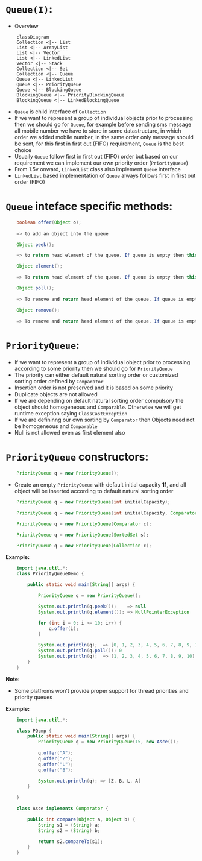# `Queue(I)`: 
- Overview
``` mermaid
    classDiagram
    Collection <|-- List
    List <|-- ArrayList
    List <|-- Vector
    List <|-- LinkedList
    Vector <|-- Stack
    Collection <|-- Set
    Collection <|-- Queue
    Queue <|-- LinkedList
    Queue <|-- PriorityQueue
    Queue <|-- BlockingQueue
    BlockingQueue <|-- PriorityBlockingQueue
    BlockingQueue <|-- LinkedBlockingQueue
```
- `Queue` is child interface of `Collection`
- If we want to represent a group of individual objects prior to processing then we should go for `Queue`, for example before sending sms message all mobile number we have to store in some datastructure, in which order we added mobile number, in the same order only message should be sent, for this first in first out (FIFO) requirement, `Queue` is the best choice
- Usually `Queue` follow first in first out (FIFO) order but based on our requirement we can implement our own priority order (`PriorityQueue`)
- From 1.5v onward, `LinkedList` class also implement `Queue` interface
- `LinkedList` based implementation of `Queue` always follows first in first out order (FIFO)

# `Queue` inteface specific methods:

``` java
    boolean offer(Object o); 
    
    => to add an object into the queue
```

``` java
    Object peek();

    => to return head element of the queue. If queue is empty then this method returns null
```

``` java
    Object element();

    => To return head element of the queue. If queue is empty then this method raises a runtime exception saying: NoSuchElementException
```

``` java
    Object poll();
    
    => To remove and return head element of the queue. If queue is empty then this method returns null
```

``` java
    Object remove();
    
    => To remove and return head element of the queue. If queue is empty then this method raises a runtime exception saying: NoSuchElementException
```

# `PriorityQueue`: 
- If we want to represent a group of individual object prior to processing according to some priority then we should go for `PriorityQueue`
- The priority can either default natural sorting order or customized sorting order defined by `Comparator`
- Insertion order is not preserved and it is based on some priority
- Duplicate objects are not allowed
- If we are depending on default natural sorting order compulsory the object should homogeneous and `Comparable`. Otherwise we will get runtime exception saying `ClassCastException`
- If we are defininng our own sorting by `Comparator` then Objects need not be homogeneous and `Comparable`
- Null is not allowed even as first element also

# `PriorityQueue` constructors:

``` java
    PriorityQueue q = new PriorityQueue();
```
- Create an empty `PriorityQueue` with default initial capacity **11**, and all object will be inserted according to default natural sorting order

``` java
    PriorityQueue q = new PriorityQueue(int initialCapacity);
```
``` java
    PriorityQueue q = new PriorityQueue(int initialCapacity, Comparator c);
```
``` java
    PriorityQueue q = new PriorityQueue(Comparator c);
```
``` java
    PriorityQueue q = new PriorityQueue(SortedSet s);
```
``` java
    PriorityQueue q = new PriorityQueue(Collection c);
```
**Example:**

``` java
    import java.util.*;
    class PriorityQueueDemo {

        public static void main(String[] args) {

            PriorityQueue q = new PriorityQueue();

            System.out.println(q.peek());    => null
            System.out.println(q.element()); => NullPointerException

            for (int i = 0; i <= 10; i++) {
                q.offer(i);
            }

            System.out.println(q);  => [0, 1, 2, 3, 4, 5, 6, 7, 8, 9, 10]
            System.out.println(q.poll()); 0
            System.out.println(q);  => [1, 2, 3, 4, 5, 6, 7, 8, 9, 10]
        }
    }
```
**Note:**
- Some platfroms won't provide proper support for thread priorities and priority queues

**Example:**

``` java
    import java.util.*;

    class PQcmp {
        public static void main(String[] args) {
            PriorityQueue q = new PriorityQueue(15, new Asce());
            
            q.offer("A");
            q.offer("Z");
            q.offer("L");
            q.offer("B");

            System.out.println(q); => [Z, B, L, A]
        }
        
    }

    class Asce implements Comparator {

        public int compare(Object a, Object b) {
            String s1 = (String) a;
            String s2 = (String) b;

            return s2.compareTo(s1);
        }
    }
```